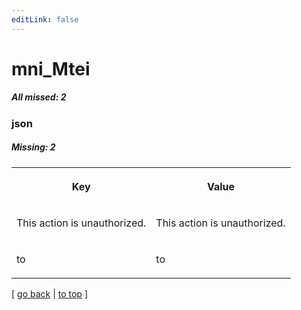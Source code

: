 ```yaml
---
editLink: false
---
```


# mni_Mtei

##### All missed: 2


### json

##### Missing: 2

<table width="100%">
<tr><th width="50%">

Key

</th><th width="50%">

Value

</th></tr>
<tr><td width="50%">

This action is unauthorized.

</td><td width="50%">

This action is unauthorized.

</td></tr>
<tr><td width="50%">

to

</td><td width="50%">

to

</td></tr>
</table>

[ [go back](../status.md) | [to top](#) ]

